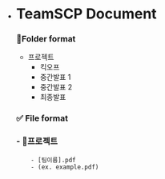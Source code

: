 - # TeamSCP Document

  ### 📁Folder format

  - 프로젝트
     - 킥오프
     - 중간발표 1
     - 중간발표 2
     - 최종발표

  ### ✅ File format
  
  ### - 📕프로젝트
          - [팀이름].pdf
          - (ex. example.pdf)

